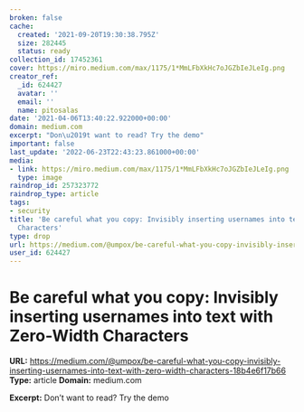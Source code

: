 ```yaml
---
broken: false
cache:
  created: '2021-09-20T19:30:38.795Z'
  size: 282445
  status: ready
collection_id: 17452361
cover: https://miro.medium.com/max/1175/1*MmLFbXkHc7oJGZbIeJLeIg.png
creator_ref:
  _id: 624427
  avatar: ''
  email: ''
  name: pitosalas
date: '2021-04-06T13:40:22.922000+00:00'
domain: medium.com
excerpt: "Don\u2019t want to read? Try the demo"
important: false
last_update: '2022-06-23T22:43:23.861000+00:00'
media:
- link: https://miro.medium.com/max/1175/1*MmLFbXkHc7oJGZbIeJLeIg.png
  type: image
raindrop_id: 257323772
raindrop_type: article
tags:
- security
title: 'Be careful what you copy: Invisibly inserting usernames into text with Zero-Width
  Characters'
type: drop
url: https://medium.com/@umpox/be-careful-what-you-copy-invisibly-inserting-usernames-into-text-with-zero-width-characters-18b4e6f17b66
user_id: 624427
---
```


# Be careful what you copy: Invisibly inserting usernames into text with Zero-Width Characters

**URL:** https://medium.com/@umpox/be-careful-what-you-copy-invisibly-inserting-usernames-into-text-with-zero-width-characters-18b4e6f17b66
**Type:** article
**Domain:** medium.com

**Excerpt:** Don’t want to read? Try the demo
